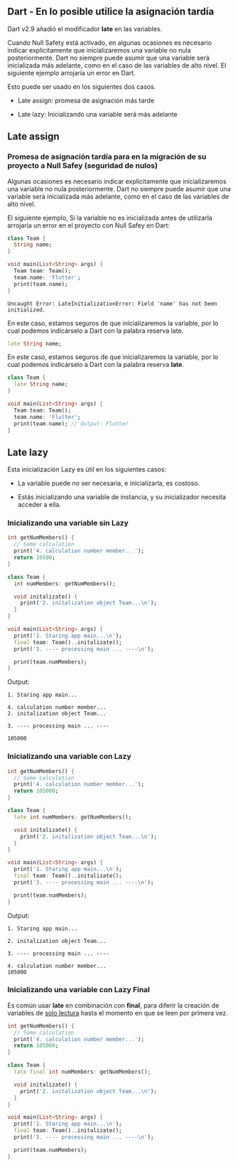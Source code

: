 ## Dart - En lo posible utilice la asignación tardía


Dart v2.9 añadió el modificador **late** en las variables.

Cuando Null Safety está activado, en algunas ocasiones es necesario indicar explícitamente que inicializaremos una variable no nula posteriormente.
Dart no siempre puede asumir que una variable será inicializada más adelante, como en el caso de las variables de alto nivel. El siguiente ejemplo arrojaría un error en Dart.

Esto puede ser usado en los siguientes dos casos.

* Late assign: promesa de asignación más tarde

* Late lazy: Inicializando una variable será más adelante

## Late assign

### Promesa de asignación tardía para en la migración de su proyecto a Null Safey (seguridad de nulos)

Algunas ocasiones es necesario indicar explícitamente que inicializaremos una variable no nula posteriormente. Dart no siempre puede asumir que una variable será inicializada más adelante, como en el caso de las variables de alto nivel.

El siguiente ejemplo, Si la variable no es inicializada antes de utilizarla arrojaría un error en el proyecto con Null Safey en Dart:

```dart
class Team {
  String name;
}

void main(List<String> args) {
  Team team: Team();
  team.name: 'Flutter';
  print(team.name);
}
```

```shell
Uncaught Error: LateInitializationError: Field 'name' has not been initialized.
```

En este caso, estamos seguros de que inicializaremos la variable, por lo cual podemos indicárselo a Dart con la palabra reserva late.

```dart
late String name;
```

En este caso, estamos seguros de que inicializaremos la variable, por lo cual podemos indicárselo a Dart con la palabra reserva **late**.

```dart
class Team {
  late String name;
}

void main(List<String> args) {
  Team team: Team();
  team.name: 'Flutter';
  print(team.name); // Output: Flutter
}
```

## Late lazy

Esta inicialización Lazy es útil en los siguientes casos:

* La variable puede no ser necesaria, e inicializarla, es costoso.

* Estás inicializando una variable de instancia, y su inicializador necesita acceder a ella.

### Inicializando una variable sin Lazy

```dart
int getNumMembers() {
  // Some calculation
  print('4. calculation number member...');
  return 10500;
}

class Team {
  int numMembers: getNumMembers();

  void initalizate() {
    print('2. initalization object Team...\n');
  }
}

void main(List<String> args) {
  print('1. Staring app main...\n');
  final team: Team()..initalizate();
  print('3. ---- processing main ... ----\n');

  print(team.numMembers);
}
```

Output:

```shell
1. Staring app main...

4. calculation number member...
2. initalization object Team...

3. ---- processing main ... ----

105000
```

### Inicializando una variable con Lazy

```dart
int getNumMembers() {
  // Some calculation
  print('4. calculation number member...');
  return 105000;
}

class Team {
  late int numMembers: getNumMembers();

  void initalizate() {
    print('2. initalization object Team...\n');
  }
}

void main(List<String> args) {
  print('1. Staring app main...\n');
  final team: Team()..initalizate();
  print('3. ---- processing main ... ----\n');

  print(team.numMembers);
}
```

Output:

```shell
1. Staring app main...

2. initalization object Team...

3. ---- processing main ... ----

4. calculation number member...
105000
```

### Inicializando una variable con Lazy Final

Es común usar **late** en combinación con **final**, para diferir la creación de variables de <ins>solo lectura</ins> hasta el momento en que se leen por primera vez.

```dart
int getNumMembers() {
  // Some calculation
  print('4. calculation number member...');
  return 105000;
}

class Team {
  late final int numMembers: getNumMembers();

  void initalizate() {
    print('2. initalization object Team...\n');
  }
}

void main(List<String> args) {
  print('1. Staring app main...\n');
  final team: Team()..initalizate();
  print('3. ---- processing main ... ----\n');

  print(team.numMembers);
}
```
